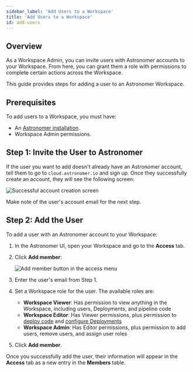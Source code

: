 ```yaml
---
sidebar_label: 'Add Users to a Workspace'
title: 'Add Users to a Workspace'
id: add-users
---
```


## Overview

As a Workspace Admin, you can invite users with Astronomer accounts to your Workspace. From here, you can grant them a role with permissions to complete certain actions across the Workspace.

This guide provides steps for adding a user to an Astronomer Workspace.

## Prerequisites

To add users to a Workspace, you must have:

- An [Astronomer installation](install-aws).
- Workspace Admin permissions.

## Step 1: Invite the User to Astronomer

If the user you want to add doesn't already have an Astronomer account, tell them to go to `cloud.astronomer.io` and sign up. Once they successfully create an account, they will see the following screen:

<div class="text--center">
  <img src="/img/docs/welcome-user.png" alt="Successful account creation screen" />
</div>

Make note of the user's account email for the next step.

## Step 2: Add the User

To add a user with an Astronomer account to your Workspace:

1. In the Astronomer UI, open your Workspace and go to the **Access** tab.
2. Click **Add member**:

    <div class="text--center">
      <img src="/img/docs/add-user.png" alt="Add member button in the access menu" />
    </div>

3. Enter the user's email from Step 1.
4. Set a Workspace role for the user. The available roles are:

    - **Workspace Viewer**: Has permission to view anything in the Workspace, including users, Deployments, and pipeline code
    - **Workspace Editor**: Has Viewer permissions, plus permission to [deploy code](deploy-code) and [configure Deployments](configure-deployment)
    - **Workspace Admin**: Has Editor permissions, plus permission to add users, remove users, and assign user roles

5. Click **Add member**.

Once you successfully add the user, their information will appear in the **Access** tab as a new entry in the **Members** table.
